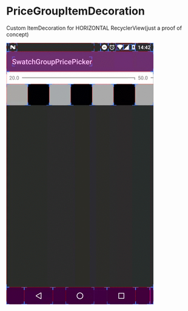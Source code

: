 # PriceGroupItemDecoration

Custom ItemDecoration for HORIZONTAL RecyclerView(just a proof of concept)

![alt tag](https://github.com/sliskiCode/PriceGroupItemDecoration/blob/master/img.gif)
